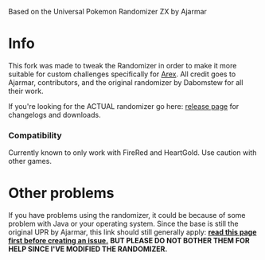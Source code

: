 Based on the Universal Pokemon Randomizer ZX by Ajarmar

# Info

This fork was made to tweak the Randomizer in order to make it more suitable for custom challenges specifically for [Arex](https://twitch.tv/Arex). All credit goes to Ajarmar, contributors, and the original randomizer by Dabomstew for all their work.

If you're looking for the ACTUAL randomizer go here: [release page](https://github.com/Ajarmar/universal-pokemon-randomizer-zx/releases) for changelogs and downloads.


### Compatibility

Currently known to only work with FireRed and HeartGold. Use caution with other games.


# Other problems

If you have problems using the randomizer, it could be because of some problem with Java or your operating system. Since the base is still the original UPR by Ajarmar, this link should still generally apply: **[read this page first before creating an issue.](https://github.com/Ajarmar/universal-pokemon-randomizer-zx/wiki/About-Java)** **BUT PLEASE DO NOT BOTHER THEM FOR HELP SINCE I'VE MODIFIED THE RANDOMIZER.**
